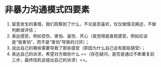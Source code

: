 # 非暴力沟通模式四要素
1. 留意发生的事情，我们观察到了什么，不论是否喜欢，仅仅做情况阐述，不做判断或评估；
2. 表达感受，例如受伤、害怕、喜悦、开心（我觉得是直观感受，例如应该是“我害怕”，而不是“害怕”导致的讨厌）；
3. 说出自己的哪些需要导致了那些感受（即因为什么自己会有那些感受）；
4. 表达自己的诉求，希望对方做些什么 ==（存在疑问，是否是通过不断重复前三步，最终找机会提出自己的诉求）==。
